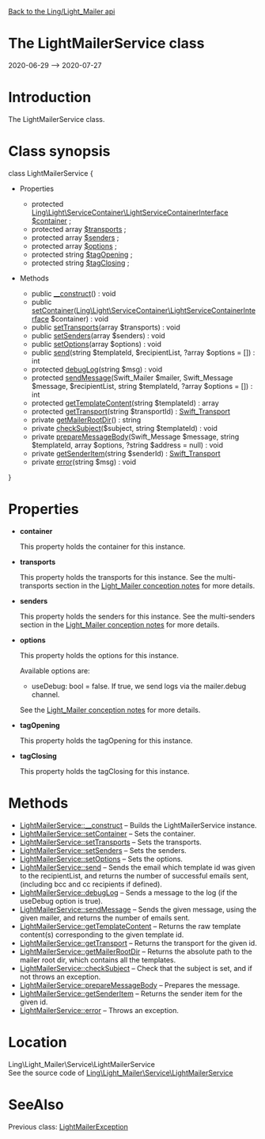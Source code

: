 [Back to the Ling/Light_Mailer api](https://github.com/lingtalfi/Light_Mailer/blob/master/doc/api/Ling/Light_Mailer.md)



The LightMailerService class
================
2020-06-29 --> 2020-07-27






Introduction
============

The LightMailerService class.



Class synopsis
==============


class <span class="pl-k">LightMailerService</span>  {

- Properties
    - protected [Ling\Light\ServiceContainer\LightServiceContainerInterface](https://github.com/lingtalfi/Light/blob/master/doc/api/Ling/Light/ServiceContainer/LightServiceContainerInterface.md) [$container](#property-container) ;
    - protected array [$transports](#property-transports) ;
    - protected array [$senders](#property-senders) ;
    - protected array [$options](#property-options) ;
    - protected string [$tagOpening](#property-tagOpening) ;
    - protected string [$tagClosing](#property-tagClosing) ;

- Methods
    - public [__construct](https://github.com/lingtalfi/Light_Mailer/blob/master/doc/api/Ling/Light_Mailer/Service/LightMailerService/__construct.md)() : void
    - public [setContainer](https://github.com/lingtalfi/Light_Mailer/blob/master/doc/api/Ling/Light_Mailer/Service/LightMailerService/setContainer.md)([Ling\Light\ServiceContainer\LightServiceContainerInterface](https://github.com/lingtalfi/Light/blob/master/doc/api/Ling/Light/ServiceContainer/LightServiceContainerInterface.md) $container) : void
    - public [setTransports](https://github.com/lingtalfi/Light_Mailer/blob/master/doc/api/Ling/Light_Mailer/Service/LightMailerService/setTransports.md)(array $transports) : void
    - public [setSenders](https://github.com/lingtalfi/Light_Mailer/blob/master/doc/api/Ling/Light_Mailer/Service/LightMailerService/setSenders.md)(array $senders) : void
    - public [setOptions](https://github.com/lingtalfi/Light_Mailer/blob/master/doc/api/Ling/Light_Mailer/Service/LightMailerService/setOptions.md)(array $options) : void
    - public [send](https://github.com/lingtalfi/Light_Mailer/blob/master/doc/api/Ling/Light_Mailer/Service/LightMailerService/send.md)(string $templateId, $recipientList, ?array $options = []) : int
    - protected [debugLog](https://github.com/lingtalfi/Light_Mailer/blob/master/doc/api/Ling/Light_Mailer/Service/LightMailerService/debugLog.md)(string $msg) : void
    - protected [sendMessage](https://github.com/lingtalfi/Light_Mailer/blob/master/doc/api/Ling/Light_Mailer/Service/LightMailerService/sendMessage.md)(Swift_Mailer $mailer, Swift_Message $message, $recipientList, string $templateId, ?array $options = []) : int
    - protected [getTemplateContent](https://github.com/lingtalfi/Light_Mailer/blob/master/doc/api/Ling/Light_Mailer/Service/LightMailerService/getTemplateContent.md)(string $templateId) : array
    - protected [getTransport](https://github.com/lingtalfi/Light_Mailer/blob/master/doc/api/Ling/Light_Mailer/Service/LightMailerService/getTransport.md)(string $transportId) : [Swift_Transport](https://github.com/swiftmailer/swiftmailer/blob/master/lib/classes/Swift/Transport.php)
    - private [getMailerRootDir](https://github.com/lingtalfi/Light_Mailer/blob/master/doc/api/Ling/Light_Mailer/Service/LightMailerService/getMailerRootDir.md)() : string
    - private [checkSubject](https://github.com/lingtalfi/Light_Mailer/blob/master/doc/api/Ling/Light_Mailer/Service/LightMailerService/checkSubject.md)($subject, string $templateId) : void
    - private [prepareMessageBody](https://github.com/lingtalfi/Light_Mailer/blob/master/doc/api/Ling/Light_Mailer/Service/LightMailerService/prepareMessageBody.md)(Swift_Message $message, string $templateId, array $options, ?string $address = null) : void
    - private [getSenderItem](https://github.com/lingtalfi/Light_Mailer/blob/master/doc/api/Ling/Light_Mailer/Service/LightMailerService/getSenderItem.md)(string $senderId) : [Swift_Transport](https://github.com/swiftmailer/swiftmailer/blob/master/lib/classes/Swift/Transport.php)
    - private [error](https://github.com/lingtalfi/Light_Mailer/blob/master/doc/api/Ling/Light_Mailer/Service/LightMailerService/error.md)(string $msg) : void

}




Properties
=============

- <span id="property-container"><b>container</b></span>

    This property holds the container for this instance.
    
    

- <span id="property-transports"><b>transports</b></span>

    This property holds the transports for this instance.
    See the multi-transports section in the [Light_Mailer conception notes](https://github.com/lingtalfi/Light_Mailer/blob/master/doc/pages/conception-notes.md) for more details.
    
    

- <span id="property-senders"><b>senders</b></span>

    This property holds the senders for this instance.
    See the multi-senders section in the [Light_Mailer conception notes](https://github.com/lingtalfi/Light_Mailer/blob/master/doc/pages/conception-notes.md) for more details.
    
    

- <span id="property-options"><b>options</b></span>

    This property holds the options for this instance.
    
    Available options are:
    
    - useDebug: bool = false.
         If true, we send logs via the mailer.debug channel.
    
    See the [Light_Mailer conception notes](https://github.com/lingtalfi/Light_Mailer/blob/master/doc/pages/conception-notes.md) for more details.
    
    

- <span id="property-tagOpening"><b>tagOpening</b></span>

    This property holds the tagOpening for this instance.
    
    

- <span id="property-tagClosing"><b>tagClosing</b></span>

    This property holds the tagClosing for this instance.
    
    



Methods
==============

- [LightMailerService::__construct](https://github.com/lingtalfi/Light_Mailer/blob/master/doc/api/Ling/Light_Mailer/Service/LightMailerService/__construct.md) &ndash; Builds the LightMailerService instance.
- [LightMailerService::setContainer](https://github.com/lingtalfi/Light_Mailer/blob/master/doc/api/Ling/Light_Mailer/Service/LightMailerService/setContainer.md) &ndash; Sets the container.
- [LightMailerService::setTransports](https://github.com/lingtalfi/Light_Mailer/blob/master/doc/api/Ling/Light_Mailer/Service/LightMailerService/setTransports.md) &ndash; Sets the transports.
- [LightMailerService::setSenders](https://github.com/lingtalfi/Light_Mailer/blob/master/doc/api/Ling/Light_Mailer/Service/LightMailerService/setSenders.md) &ndash; Sets the senders.
- [LightMailerService::setOptions](https://github.com/lingtalfi/Light_Mailer/blob/master/doc/api/Ling/Light_Mailer/Service/LightMailerService/setOptions.md) &ndash; Sets the options.
- [LightMailerService::send](https://github.com/lingtalfi/Light_Mailer/blob/master/doc/api/Ling/Light_Mailer/Service/LightMailerService/send.md) &ndash; Sends the email which template id was given to the recipientList, and returns the number of successful emails sent, (including bcc and cc recipients if defined).
- [LightMailerService::debugLog](https://github.com/lingtalfi/Light_Mailer/blob/master/doc/api/Ling/Light_Mailer/Service/LightMailerService/debugLog.md) &ndash; Sends a message to the log (if the useDebug option is true).
- [LightMailerService::sendMessage](https://github.com/lingtalfi/Light_Mailer/blob/master/doc/api/Ling/Light_Mailer/Service/LightMailerService/sendMessage.md) &ndash; Sends the given message, using the given mailer, and returns the number of emails sent.
- [LightMailerService::getTemplateContent](https://github.com/lingtalfi/Light_Mailer/blob/master/doc/api/Ling/Light_Mailer/Service/LightMailerService/getTemplateContent.md) &ndash; Returns the raw template content(s) corresponding to the given template id.
- [LightMailerService::getTransport](https://github.com/lingtalfi/Light_Mailer/blob/master/doc/api/Ling/Light_Mailer/Service/LightMailerService/getTransport.md) &ndash; Returns the transport for the given id.
- [LightMailerService::getMailerRootDir](https://github.com/lingtalfi/Light_Mailer/blob/master/doc/api/Ling/Light_Mailer/Service/LightMailerService/getMailerRootDir.md) &ndash; Returns the absolute path to the mailer root dir, which contains all the templates.
- [LightMailerService::checkSubject](https://github.com/lingtalfi/Light_Mailer/blob/master/doc/api/Ling/Light_Mailer/Service/LightMailerService/checkSubject.md) &ndash; Check that the subject is set, and if not throws an exception.
- [LightMailerService::prepareMessageBody](https://github.com/lingtalfi/Light_Mailer/blob/master/doc/api/Ling/Light_Mailer/Service/LightMailerService/prepareMessageBody.md) &ndash; Prepares the message.
- [LightMailerService::getSenderItem](https://github.com/lingtalfi/Light_Mailer/blob/master/doc/api/Ling/Light_Mailer/Service/LightMailerService/getSenderItem.md) &ndash; Returns the sender item for the given id.
- [LightMailerService::error](https://github.com/lingtalfi/Light_Mailer/blob/master/doc/api/Ling/Light_Mailer/Service/LightMailerService/error.md) &ndash; Throws an exception.





Location
=============
Ling\Light_Mailer\Service\LightMailerService<br>
See the source code of [Ling\Light_Mailer\Service\LightMailerService](https://github.com/lingtalfi/Light_Mailer/blob/master/Service/LightMailerService.php)



SeeAlso
==============
Previous class: [LightMailerException](https://github.com/lingtalfi/Light_Mailer/blob/master/doc/api/Ling/Light_Mailer/Exception/LightMailerException.md)<br>
